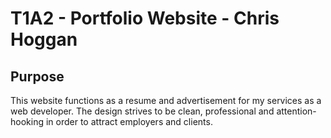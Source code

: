 # T1A2 - Portfolio Website - Chris Hoggan

## Purpose

This website functions as a resume and advertisement for my services as a web developer. The design strives to be clean, professional and attention-hooking in order to attract employers and clients.




